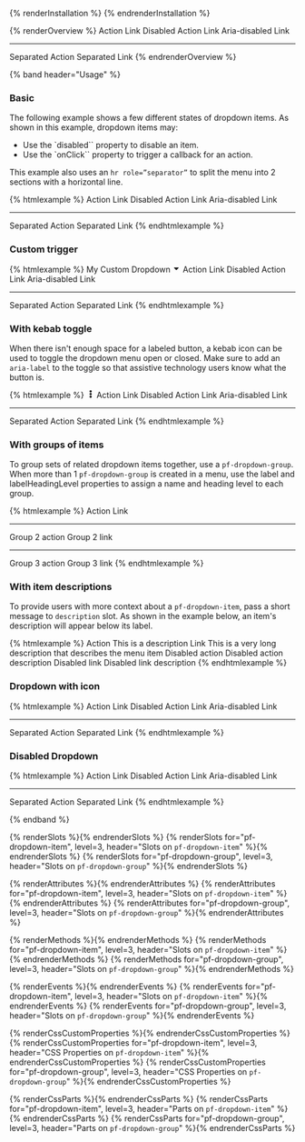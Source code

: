 {% renderInstallation %} {% endrenderInstallation %}

<script type="module">
import '@patternfly/elements/pf-dropdown/pf-dropdown.js';
</script>

{% renderOverview %}
  <pf-dropdown>
    <pf-dropdown-item>Action</pf-dropdown-item>
    <pf-dropdown-item href="#">Link</pf-dropdown-item>
    <pf-dropdown-item disabled>Disabled Action</pf-dropdown-item>
    <pf-dropdown-item disabled href="#">Link</pf-dropdown-item>
    <pf-dropdown-item aria-disabled="true" href="#">Aria-disabled Link</pf-dropdown-item>
    <hr role="separator">
    <pf-dropdown-item>Separated Action</pf-dropdown-item>
    <pf-dropdown-item href="#">Separated Link</pf-dropdown-item>
  </pf-dropdown>
{% endrenderOverview %}

{% band header="Usage" %}

### Basic

The following example shows a few different states of dropdown items. As shown in this example, dropdown items may:

- Use the `disabled`` property to disable an item.
- Use the `onClick`` property to trigger a callback for an action.

This example also uses an `hr role=”separator”` to split the menu into 2 sections with a horizontal line.

{% htmlexample %}
  <pf-dropdown>
    <pf-dropdown-item>Action</pf-dropdown-item>
    <pf-dropdown-item href="#">Link</pf-dropdown-item>
    <pf-dropdown-item disabled>Disabled Action</pf-dropdown-item>
    <pf-dropdown-item disabled href="#">Link</pf-dropdown-item>
    <pf-dropdown-item aria-disabled="true" href="#">Aria-disabled Link</pf-dropdown-item>
    <hr role="separator">
    <pf-dropdown-item>Separated Action</pf-dropdown-item>
    <pf-dropdown-item href="#">Separated Link</pf-dropdown-item>
  </pf-dropdown>
{% endhtmlexample %}

### Custom trigger
{% htmlexample %}
  <pf-dropdown>
    <pf-button slot="trigger" variant="control">
      My Custom Dropdown 
      <svg viewBox="0 0 320 512" fill="currentColor" aria-hidden="true"  width="1em" height="1em"><path d="M31.3 192h257.3c17.8 0 26.7 21.5 14.1 34.1L174.1 354.8c-7.8 7.8-20.5 7.8-28.3 0L17.2 226.1C4.6 213.5 13.5 192 31.3 192z"></path></svg>
    </pf-button>
    <pf-dropdown-item>Action</pf-dropdown-item>
    <pf-dropdown-item href="#">Link</pf-dropdown-item>
    <pf-dropdown-item disabled>Disabled Action</pf-dropdown-item>
    <pf-dropdown-item disabled href="#">Link</pf-dropdown-item>
    <pf-dropdown-item aria-disabled="true" href="#">Aria-disabled Link</pf-dropdown-item>
    <hr role="separator">
    <pf-dropdown-item>Separated Action</pf-dropdown-item>
    <pf-dropdown-item href="#">Separated Link</pf-dropdown-item>
  </pf-dropdown>
{% endhtmlexample %}

### With kebab toggle

When there isn't enough space for a labeled button, a kebab icon can be used to toggle the dropdown menu open or closed. Make sure to add an `aria-label` to the toggle so that assistive technology users know what the button is.

{% htmlexample %}
  <pf-dropdown>
    <pf-button slot="trigger" aria-label="Toggle" plain>
      <svg viewBox="0 0 192 512" fill="currentColor" aria-hidden="true" role="img" width="1em" height="1em"><path d="M96 184c39.8 0 72 32.2 72 72s-32.2 72-72 72-72-32.2-72-72 32.2-72 72-72zM24 80c0 39.8 32.2 72 72 72s72-32.2 72-72S135.8 8 96 8 24 40.2 24 80zm0 352c0 39.8 32.2 72 72 72s72-32.2 72-72-32.2-72-72-72-72 32.2-72 72z"></path></svg>
    </pf-button>
    <pf-dropdown-item>Action</pf-dropdown-item>
    <pf-dropdown-item href="#">Link</pf-dropdown-item>
    <pf-dropdown-item disabled>Disabled Action</pf-dropdown-item>
    <pf-dropdown-item disabled href="#">Link</pf-dropdown-item>
    <pf-dropdown-item aria-disabled="true" href="#">Aria-disabled Link</pf-dropdown-item>
    <hr role="separator">
    <pf-dropdown-item>Separated Action</pf-dropdown-item>
    <pf-dropdown-item href="#">Separated Link</pf-dropdown-item>
  </pf-dropdown>
{% endhtmlexample %}

### With groups of items

To group sets of related dropdown items together, use a `pf-dropdown-group`. When more than 1 `pf-dropdown-group` is created in a menu, use the label and labelHeadingLevel properties to assign a name and heading level to each group.

{% htmlexample %}
  <pf-dropdown>
    <pf-dropdown-group>
      <pf-dropdown-item>Action</pf-dropdown-item>
      <pf-dropdown-item href="#">Link</pf-dropdown-item>
    </pf-dropdown-group>
    <hr role="separator">
    <pf-dropdown-group label="Group 2">
      <pf-dropdown-item>Group 2 action</pf-dropdown-item>
      <pf-dropdown-item href="#">Group 2 link</pf-dropdown-item>
    </pf-dropdown-group>
    <hr role="separator">
    <pf-dropdown-group label="Group 3">
      <pf-dropdown-item>Group 3 action</pf-dropdown-item>
      <pf-dropdown-item href="#">Group 3 link</pf-dropdown-item>
    </pf-dropdown-group>
  </pf-dropdown>
{% endhtmlexample %}

### With item descriptions
To provide users with more context about a `pf-dropdown-item`, pass a short message to `description` slot. As shown in the example below, an item's description will appear below its label.

{% htmlexample %}
  <pf-dropdown>
    <pf-dropdown-item>
      Action
      <span slot="description">This is a description</span>
    </pf-dropdown-item>
    <pf-dropdown-item href="#">
      Link
      <span slot="description">This is a very long description that describes the menu item</span>
    </pf-dropdown-item>
    <pf-dropdown-item disabled>
      Disabled action
      <span slot="description">Disabled action description</span>
    </pf-dropdown-item>
    <pf-dropdown-item disabled href="#">
      Disabled link
      <span slot="description">Disabled link description</span>
    </pf-dropdown-item>
  </pf-dropdown>
{% endhtmlexample %}

  ### Dropdown with icon
  {% htmlexample %}
  <pf-dropdown>
    <pf-dropdown-item>Action</pf-dropdown-item>
    <pf-dropdown-item href="#">Link</pf-dropdown-item>
    <pf-dropdown-item disabled>Disabled Action</pf-dropdown-item>
    <pf-dropdown-item disabled href="#">Link</pf-dropdown-item>
    <pf-dropdown-item aria-disabled="true" href="#">Aria-disabled Link</pf-dropdown-item>
    <hr role="separator">
    <pf-dropdown-item>Separated Action</pf-dropdown-item>
    <pf-dropdown-item href="#">Separated Link</pf-dropdown-item>
  </pf-dropdown>
  {% endhtmlexample %}

  ### Disabled Dropdown
  {% htmlexample %}
  <pf-dropdown disabled>
    <pf-dropdown-item>Action</pf-dropdown-item>
    <pf-dropdown-item href="#">Link</pf-dropdown-item>
    <pf-dropdown-item disabled>Disabled Action</pf-dropdown-item>
    <pf-dropdown-item disabled href="#">Link</pf-dropdown-item>
    <pf-dropdown-item aria-disabled="true" href="#">Aria-disabled Link</pf-dropdown-item>
    <hr role="separator">
    <pf-dropdown-item>Separated Action</pf-dropdown-item>
    <pf-dropdown-item href="#">Separated Link</pf-dropdown-item>
  </pf-dropdown>
  {% endhtmlexample %}

{% endband %}

{% renderSlots %}{% endrenderSlots %}
{% renderSlots for="pf-dropdown-item", level=3, header="Slots on `pf-dropdown-item`" %}{% endrenderSlots %}
{% renderSlots for="pf-dropdown-group", level=3, header="Slots on `pf-dropdown-group`" %}{% endrenderSlots %}

{% renderAttributes %}{% endrenderAttributes %}
{% renderAttributes for="pf-dropdown-item", level=3, header="Slots on `pf-dropdown-item`" %}{% endrenderAttributes %}
{% renderAttributes for="pf-dropdown-group", level=3, header="Slots on `pf-dropdown-group`" %}{% endrenderAttributes %}

{% renderMethods %}{% endrenderMethods %}
{% renderMethods for="pf-dropdown-item", level=3, header="Slots on `pf-dropdown-item`" %}{% endrenderMethods %}
{% renderMethods for="pf-dropdown-group", level=3, header="Slots on `pf-dropdown-group`" %}{% endrenderMethods %}

{% renderEvents %}{% endrenderEvents %}
{% renderEvents for="pf-dropdown-item", level=3, header="Slots on `pf-dropdown-item`" %}{% endrenderEvents %}
{% renderEvents for="pf-dropdown-group", level=3, header="Slots on `pf-dropdown-group`" %}{% endrenderEvents %}

{% renderCssCustomProperties %}{% endrenderCssCustomProperties %}
{% renderCssCustomProperties for="pf-dropdown-item", level=3, header="CSS Properties on `pf-dropdown-item`" %}{% endrenderCssCustomProperties %}
{% renderCssCustomProperties for="pf-dropdown-group", level=3, header="CSS Properties on `pf-dropdown-group`" %}{% endrenderCssCustomProperties %}

{% renderCssParts %}{% endrenderCssParts %}
{% renderCssParts for="pf-dropdown-item", level=3, header="Parts on `pf-dropdown-item`" %}{% endrenderCssParts %}
{% renderCssParts for="pf-dropdown-group", level=3, header="Parts on `pf-dropdown-group`" %}{% endrenderCssParts %}
